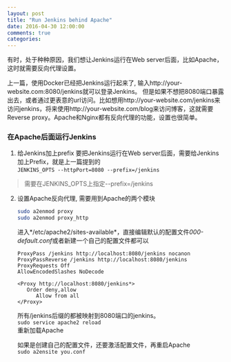 ```yaml
---
layout: post
title: "Run Jenkins behind Apache"
date: 2016-04-30 12:00:00
comments: true
categories:
---
```


有时，处于种种原因，我们想让Jenkins运行在Web server后面，比如Apache，这时就需要反向代理设置。

上一篇，使用Docker已经把Jenkins运行起来了, 输入http://your-website.com:8080/jenkins就可以登录Jenkins。
但是如果不想把8080端口暴露出去，或者通过更表意的url访问。比如想用http://your-website.com/jenkins来访问jenkins，将来使用http://your-website.com/blog来访问博客，这就需要Reverse proxy。Apache和Nginx都有反向代理的功能，设置也很简单。

### 在Apache后面运行Jenkins
1. 给Jenkins加上prefix
要把Jenkins运行在Web server后面，需要给Jenkins加上Prefix，就是上一篇提到的   
`JENKINS_OPTS --httpPort=8080 --prefix=/jenkins`
>需要在JENKINS_OPTS上指定--prefix=/jenkins

2. 设置Apache反向代理, 需要用到Apache的两个模块

    ``` bash
    sudo a2enmod proxy   
    sudo a2enmod proxy_http    
    ```

    进入*/etc/apache2/sites-available*，直接编辑默认的配置文件*000-default.conf*或者新建一个自己的配置文件都可以

    ``` apache2
    ProxyPass /jenkins http://localhost:8080/jenkins nocanon
    ProxyPassReverse /jenkins http://localhost:8080/jenkins
    ProxyRequests Off
    AllowEncodedSlashes NoDecode

    <Proxy http://localhost:8080/jenkins*>
	   Order deny,allow
	      Allow from all
    </Proxy>
    ```

    所有/jenkins后缀的都被映射到8080端口的jenkins。   
    `sudo service apache2 reload`   
    重新加载Apache   

    如果是创建自己的配置文件，还要激活配置文件，再重启Apache   
    `sudo a2ensite you.conf`
